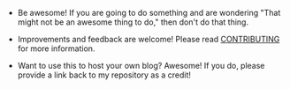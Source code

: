 * Be awesome! If you are going to do something and are wondering "That might
not be an awesome thing to do," then don't do that thing.

* Improvements and feedback are welcome! Please read [CONTRIBUTING](./CONTRIBUTING)
for more information.

* Want to use this to host your own blog? Awesome! If you do, please
provide a link back to my repository as a credit!
